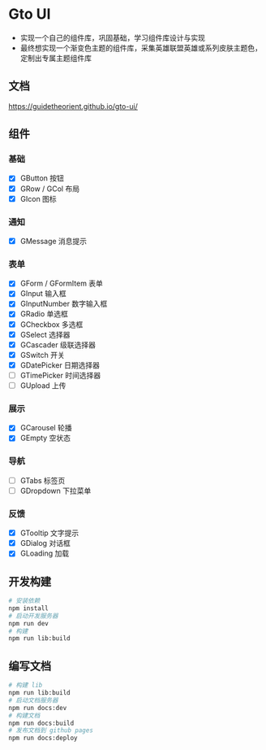 # Gto UI

- 实现一个自己的组件库，巩固基础，学习组件库设计与实现
- 最终想实现一个渐变色主题的组件库，采集英雄联盟英雄或系列皮肤主题色，定制出专属主题组件库

## 文档

https://guidetheorient.github.io/gto-ui/

## 组件

### 基础

- [x] GButton 按钮
- [x] GRow / GCol 布局
- [x] GIcon 图标

### 通知

- [x] GMessage 消息提示

### 表单

- [x] GForm / GFormItem 表单
- [x] GInput 输入框
- [x] GInputNumber 数字输入框
- [x] GRadio 单选框
- [x] GCheckbox 多选框
- [x] GSelect 选择器
- [x] GCascader 级联选择器
- [x] GSwitch 开关
- [x] GDatePicker 日期选择器
- [ ] GTimePicker 时间选择器
- [ ] GUpload 上传

### 展示

- [x] GCarousel 轮播
- [x] GEmpty 空状态

### 导航

- [ ] GTabs 标签页
- [ ] GDropdown 下拉菜单

### 反馈

- [x] GTooltip 文字提示
- [x] GDialog 对话框
- [x] GLoading 加载

## 开发构建

```sh
# 安装依赖
npm install
# 启动开发服务器
npm run dev
# 构建
npm run lib:build
```

## 编写文档

```sh
# 构建 lib
npm run lib:build
# 启动文档服务器
npm run docs:dev
# 构建文档
npm run docs:build
# 发布文档到 github pages
npm run docs:deploy
```
